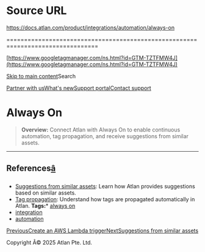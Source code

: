 # Source URL
https://docs.atlan.com/product/integrations/automation/always-on

================================================================================

<!--
canonical: https://docs.atlan.com/product/integrations/automation/always-on
link-alternate: https://docs.atlan.com/product/integrations/automation/always-on
meta-description: Integrate Atlan with Always On to enable continuous automation and suggestions.
meta-docsearch:docusaurus_tag: docs-default-current
meta-docsearch:language: en
meta-docsearch:version: current
meta-docusaurus_locale: en
meta-docusaurus_tag: docs-default-current
meta-docusaurus_version: current
meta-generator: Docusaurus v3.8.1
meta-og-description: Integrate Atlan with Always On to enable continuous automation and suggestions.
meta-og-locale: en
meta-og-title: Always On | Atlan Documentation
meta-og-url: https://docs.atlan.com/product/integrations/automation/always-on
meta-twitter:card: summary_large_image
meta-viewport: width=device-width,initial-scale=1
title: Always On | Atlan Documentation
-->

[https://www.googletagmanager.com/ns.html?id=GTM-TZTFMW4J](https://www.googletagmanager.com/ns.html?id=GTM-TZTFMW4J)

[Skip to main content](#__docusaurus_skipToContent_fallback)Search

[Partner with us](https://docs.google.com/forms/d/e/1FAIpQLScuAIhCm2GS7YFstrOjawbP8J7PUmOynQo7wI2yGCcCyEcVSw/viewform)[What's new](https://shipped.atlan.com/)[Support portal](https://atlan.zendesk.com/auth/v2/login/signin?return_to=https%3A%2F%2Fatlan.zendesk.com%2Fhc%2Fen-us&theme=hc&locale=en-us&brand_id=1900000425113&auth_origin=1900000425113%2Cfalse%2Ctrue)[Contact support](/support/submit-request)

Always On
=========

> **Overview:** Connect Atlan with Always On to enable continuous automation, tag propagation, and receive suggestions from similar assets.

---

References[â](#references "Direct link to References")
--------------------------------------------------------

* [Suggestions from similar assets](/product/integrations/automation/always-on/references/suggestions-from-similar-assets): Learn how Atlan provides suggestions based on similar assets.
* [Tag propagation](/product/integrations/automation/always-on/references/tag-propagation): Understand how tags are propagated automatically in Atlan.
**Tags:*** [always on](/tags/always-on)
* [integration](/tags/integration)
* [automation](/tags/automation)

[PreviousCreate an AWS Lambda trigger](/product/integrations/automation/aws-lambda/how-tos/create-an-aws-lambda-trigger)[NextSuggestions from similar assets](/product/integrations/automation/always-on/references/suggestions-from-similar-assets)

Copyright Â© 2025 Atlan Pte. Ltd.

